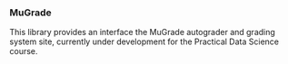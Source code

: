 ### MuGrade 

This library provides an interface the MuGrade autograder and grading system site, currently under development for the Practical Data Science course.